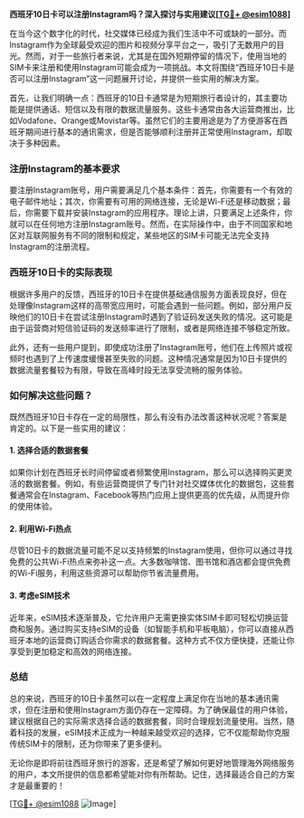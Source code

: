 **西班牙10日卡可以注册Instagram吗？深入探讨与实用建议[[TG💪+ @esim1088](https://t.me/s/esim1088)]**

在当今这个数字化的时代，社交媒体已经成为我们生活中不可或缺的一部分。而Instagram作为全球最受欢迎的图片和视频分享平台之一，吸引了无数用户的目光。然而，对于一些旅行者来说，尤其是在国外短期停留的情况下，使用当地的SIM卡来注册和使用Instagram可能会成为一项挑战。本文将围绕“西班牙10日卡是否可以注册Instagram”这一问题展开讨论，并提供一些实用的解决方案。

首先，让我们明确一点：西班牙的10日卡通常是为短期旅行者设计的，其主要功能是提供通话、短信以及有限的数据流量服务。这些卡通常由各大运营商推出，比如Vodafone、Orange或Movistar等。虽然它们的主要用途是为了方便游客在西班牙期间进行基本的通讯需求，但是否能够顺利注册并正常使用Instagram，却取决于多种因素。

### 注册Instagram的基本要求

要注册Instagram账号，用户需要满足几个基本条件：首先，你需要有一个有效的电子邮件地址；其次，你需要有可用的网络连接，无论是Wi-Fi还是移动数据；最后，你需要下载并安装Instagram的应用程序。理论上讲，只要满足上述条件，你就可以在任何地方注册Instagram账号。然而，在实际操作中，由于不同国家和地区对互联网服务有不同的限制和规定，某些地区的SIM卡可能无法完全支持Instagram的注册流程。

### 西班牙10日卡的实际表现

根据许多用户的反馈，西班牙的10日卡在提供基础通信服务方面表现良好，但在处理像Instagram这样的高带宽应用时，可能会遇到一些问题。例如，部分用户反映他们的10日卡在尝试注册Instagram时遇到了验证码发送失败的情况。这可能是由于运营商对短信验证码的发送频率进行了限制，或者是网络连接不够稳定所致。

此外，还有一些用户提到，即使成功注册了Instagram账号，他们在上传照片或视频时也遇到了上传速度缓慢甚至失败的问题。这种情况通常是因为10日卡提供的数据流量套餐较为有限，导致在高峰时段无法享受流畅的服务体验。

### 如何解决这些问题？

既然西班牙10日卡存在一定的局限性，那么有没有办法改善这种状况呢？答案是肯定的。以下是一些实用的建议：

#### 1. **选择合适的数据套餐**
如果你计划在西班牙长时间停留或者频繁使用Instagram，那么可以选择购买更灵活的数据套餐。例如，有些运营商提供了专门针对社交媒体优化的数据包，这些套餐通常会在Instagram、Facebook等热门应用上提供更高的优先级，从而提升你的使用体验。

#### 2. **利用Wi-Fi热点**
尽管10日卡的数据流量可能不足以支持频繁的Instagram使用，但你可以通过寻找免费的公共Wi-Fi热点来弥补这一点。大多数咖啡馆、图书馆和酒店都会提供免费的Wi-Fi服务，利用这些资源可以帮助你节省流量费用。

#### 3. **考虑eSIM技术**
近年来，eSIM技术逐渐普及，它允许用户无需更换实体SIM卡即可轻松切换运营商和服务。通过购买支持eSIM的设备（如智能手机和平板电脑），你可以直接从西班牙本地的运营商订购适合你需求的数据套餐。这种方式不仅方便快捷，还能让你享受到更加稳定和高效的网络连接。

### 总结

总的来说，西班牙的10日卡虽然可以在一定程度上满足你在当地的基本通讯需求，但在注册和使用Instagram方面仍存在一定障碍。为了确保最佳的用户体验，建议根据自己的实际需求选择合适的数据套餐，同时合理规划流量使用。当然，随着科技的发展，eSIM技术正成为一种越来越受欢迎的选择，它不仅能帮助你克服传统SIM卡的限制，还为你带来了更多便利。

无论你是即将前往西班牙旅行的游客，还是希望了解如何更好地管理海外网络服务的用户，本文所提供的信息都希望能对你有所帮助。记住，选择最适合自己的方案才是最重要的！

[[TG💪+ @esim1088](https://t.me/s/esim1088) ![Image](https://i.postimg.cc/4NQfJmqS/Snipaste-2025-05-13-00-14-12.png)]